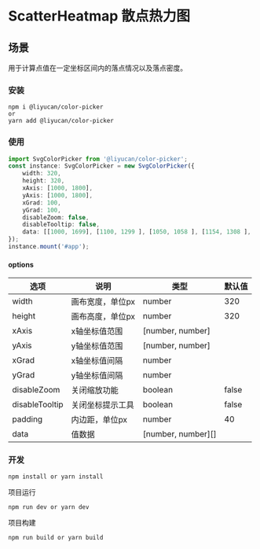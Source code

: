 # ScatterHeatmap 散点热力图

## 场景

用于计算点值在一定坐标区间内的落点情况以及落点密度。

### 安装

```shell
npm i @liyucan/color-picker
or
yarn add @liyucan/color-picker
```

### 使用

```ts
import SvgColorPicker from '@liyucan/color-picker';
const instance: SvgColorPicker = new SvgColorPicker({
    width: 320,
    height: 320,
    xAxis: [1000, 1800],
    yAxis: [1000, 1800],
    xGrad: 100,
    yGrad: 100,
    disableZoom: false,
    disableTooltip: false,
    data: [[1000, 1699], [1100, 1299 ], [1050, 1058 ], [1154, 1308 ], [1287, 1750 ], [1587, 1205 ], [1708, 1000 ], [1408, 1800 ], [1478, 1305 ], [1122, 1648]]
});
instance.mount('#app');
```

#### options

|  选项   | 说明  |  类型  |  默认值  |
|  ----  | ----  |  ----  | ----  |
| width  | 画布宽度，单位px | number | 320 |
| height  | 画布高度，单位px | number | 320 |
| xAxis  | x轴坐标值范围 | [number, number] |  |
| yAxis  | y轴坐标值范围 | [number, number] |  |
| xGrad  | x轴坐标值间隔 | number |  |
| yGrad  | y轴坐标值间隔 | number |  |
| disableZoom  | 关闭缩放功能 | boolean | false |
| disableTooltip  | 关闭坐标提示工具 | boolean | false |
| padding  | 内边距，单位px | number | 40 |
| data  | 值数据 | [number, number][] |  |

### 开发

```shell
npm install or yarn install
```

项目运行

```shell
npm run dev or yarn dev
```

项目构建

```shell
npm run build or yarn build
```
